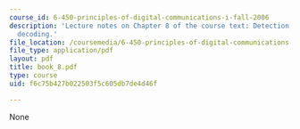 ```yaml
---
course_id: 6-450-principles-of-digital-communications-i-fall-2006
description: 'Lecture notes on Chapter 8 of the course text: Detection, coding, and
  decoding.'
file_location: /coursemedia/6-450-principles-of-digital-communications-i-fall-2006/f6c75b427b022503f5c605db7de4d46f_book_8.pdf
file_type: application/pdf
layout: pdf
title: book_8.pdf
type: course
uid: f6c75b427b022503f5c605db7de4d46f

---
```

None